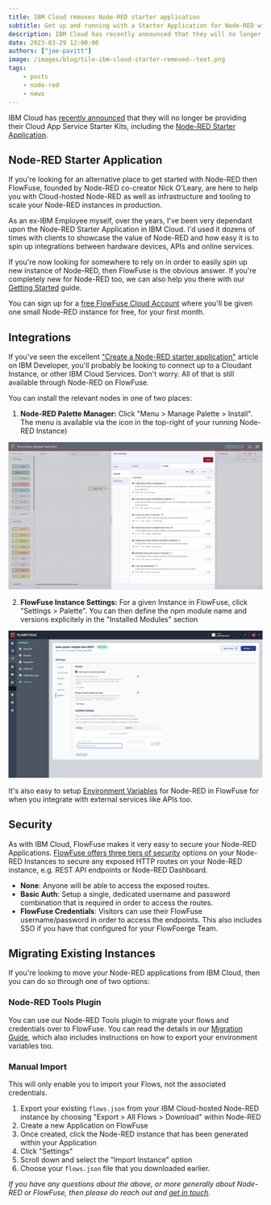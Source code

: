 ```yaml
---
title: IBM Cloud removes Node-RED starter application
subtitle: Get up and running with a Starter Application for Node-RED with FlowFuse or migrate your existing flows from IBM Cloud
description: IBM Cloud has recently announced that they will no longer be providing their Cloud App Service Starter Kits, including the Node-RED Starter Application. Don't worry though, FlowFuse has you covered.
date: 2023-03-29 12:00:00
authors: ["joe-pavitt"]
image: /images/blog/tile-ibm-cloud-starter-removed--text.png
tags:
    - posts
    - node-red
    - news
---
```


IBM Cloud has [recently announced](https://www.ibm.com/cloud/blog/announcements/deprecation-of-ibm-cloud-starter-kits) that they will no longer be providing their Cloud App Service Starter Kits, including the [Node-RED Starter Application](https://developer.ibm.com/tutorials/how-to-create-a-node-red-starter-application/).

<!--more-->

## Node-RED Starter Application

If you're looking for an alternative place to get started with Node-RED then FlowFuse, founded by Node-RED co-creator Nick O'Leary, are here to help you with Cloud-hosted Node-RED as well as infrastructure and tooling to scale your Node-RED instances in production.

As an ex-IBM Employee myself, over the years, I've been very dependant upon the Node-RED Starter Application in IBM Cloud. I'd used it dozens of times with clients to showcase the value of Node-RED and how easy it is to spin up integrations between hardware devices, APIs and online services.

If you're now looking for somewhere to rely on in order to easily spin up new instance of Node-RED, then FlowFuse is the obvious answer. If you're completely new for Node-RED too, we can also help you there with our [Getting Started](/blog/2023/01/getting-started-with-node-red/) guide.

You can sign up for a [free FlowFuse Cloud Account](https://app.flowforge.com/account/create) where you'll be given one small Node-RED instance for free, for your first month.

## Integrations

If you've seen the excellent ["Create a Node-RED starter application"](https://developer.ibm.com/tutorials/how-to-create-a-node-red-starter-application/) article on IBM Developer, you'll probably be looking to connect up to a Cloudant Instance, or other IBM Cloud Services. Don't worry. All of that is still available through Node-RED on FlowFuse.

You can install the relevant nodes in one of two places:

1. **Node-RED Palette Manager:** Click "Menu > Manage Palette > Install". The menu is available via the icon in the top-right of your running Node-RED Instance)

![Screenshot of Node-RED's Manage Palette menu](./images/nr-manage-palette-cloudant.png "Screenshot of Node-RED's Manage Palette menu")


2. **FlowFuse Instance Settings:** For a given Instance in FlowFuse, click "Settings > Palette". You can then define the npm module name and versions explicitely in the "Installed Modules" section

![Screenshot of FlowFuse's "Installed Modules" option in Instance > Settings > Palette](./images/ff-installed-modules.png "Screenshot of FlowFuse's 'Installed Modules' option in Instance > Settings > Palette")

It's also easy to setup [Environment Variables](/blog/2023/01/environment-variables-in-node-red/) for Node-RED in FlowFuse for when you integrate with external services like APIs too.

## Security

As with IBM Cloud, FlowFuse makes it very easy to secure your Node-RED Applications. [FlowFuse offers three tiers of security](/docs/user/instance-settings/#security) options on your Node-RED Instances to secure any exposed HTTP routes on your Node-RED instance, e.g. REST API endpoints or Node-RED Dashboard.

- **None**: Anyone will be able to access the exposed routes.
- **Basic Auth**: Setup a single, dedicated username and password combination that is required in order to access the routes.
- **FlowFuse Credentials**: Visitors can use their FlowFuse username/password in order to access the endpoints. This also includes SSO if you have that configured for your FlowFoerge Team.

## Migrating Existing Instances

If you're looking to move your Node-RED applications from IBM Cloud, then you can do so through one of two options:

### Node-RED Tools Plugin

You can use our Node-RED Tools plugin to migrate your flows and credentials over to FlowFuse. You can read the details in our [Migration Guide](/docs/user/migration/), which also includes instructions on how to export your environment variables too.


### Manual Import

This will only enable you to import your Flows, not the associated credentials.

1. Export your existing `flows.json` from your IBM Cloud-hosted Node-RED instance by choosing "Export > All Flows > Download" within Node-RED
2. Create a new Application on FlowFuse
3. Once created, click the Node-RED instance that has been generated within your Application
4. Click "Settings"
5. Scroll down and select the "Import Instance" option
6. Choose your `flows.json` file that you downloaded earlier.

_If you have any questions about the above, or more generally about Node-RED or FlowFuse, then please do reach out and [get in touch](/contact-us)._